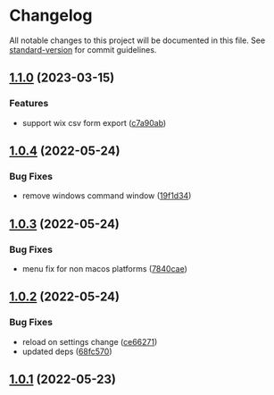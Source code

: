 # Changelog

All notable changes to this project will be documented in this file. See [standard-version](https://github.com/conventional-changelog/standard-version) for commit guidelines.

## [1.1.0](https://github.com/Akylas/bpxcel2pdf/compare/v1.0.4...v1.1.0) (2023-03-15)


### Features

* support wix csv form export ([c7a90ab](https://github.com/Akylas/bpxcel2pdf/commit/c7a90ab48e6bb7c4936dba194bec399839101530))



## [1.0.4](https://github.com/Akylas/pbexcel2pdf/compare/v1.0.3...v1.0.4) (2022-05-24)


### Bug Fixes

* remove windows command window ([19f1d34](https://github.com/Akylas/pbexcel2pdf/commit/19f1d34b97d349f2d46db219661d2fc2157ec50a))



## [1.0.3](https://github.com/Akylas/pbexcel2pdf/compare/v1.0.2...v1.0.3) (2022-05-24)


### Bug Fixes

* menu fix for non macos platforms ([7840cae](https://github.com/Akylas/pbexcel2pdf/commit/7840cae86b40165ba550b77dd57c43693217f2a3))



## [1.0.2](https://github.com/Akylas/pbexcel2pdf/compare/v1.0.1...v1.0.2) (2022-05-24)


### Bug Fixes

* reload on settings change ([ce66271](https://github.com/Akylas/pbexcel2pdf/commit/ce662712bd984eb106945d66c6651f549bbf65fc))
* updated deps ([68fc570](https://github.com/Akylas/pbexcel2pdf/commit/68fc570660ce29b65073cc898e7aecfd13842b61))



## [1.0.1](https://github.com/Akylas/pbexcel2pdf/compare/v0.0.0...v1.0.1) (2022-05-23)
